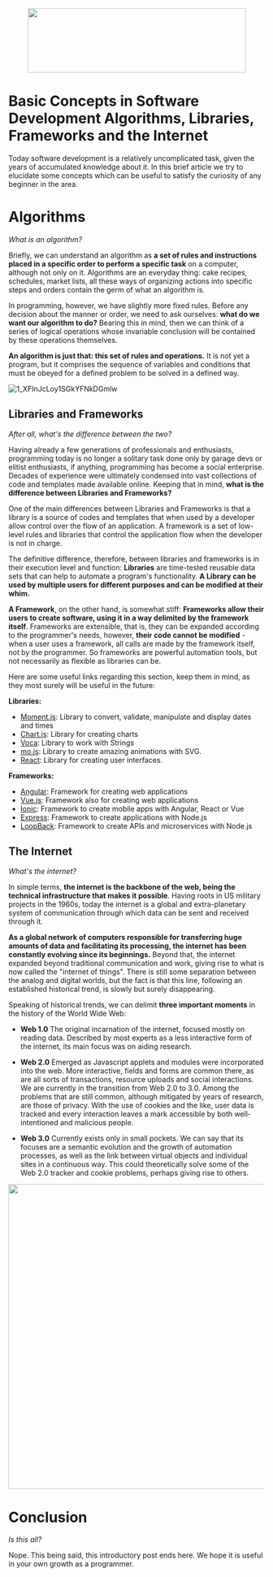 <p align="center">
  <img width="429" height="127" src="https://reprograma.com.br/assets/img/reprograma-fundos-claros.png">
</p>




# Basic Concepts in Software Development Algorithms, Libraries, Frameworks and the Internet

Today software development is a relatively uncomplicated task, given the years of accumulated knowledge about it. In this brief article we try to elucidate some concepts which can be useful to satisfy the curiosity of any beginner in the area.

# Algorithms
*What is an algorithm?*

Briefly, we can understand an algorithm as **a set of rules and instructions placed in a specific order to perform a specific task** on a computer, although not only on it. Algorithms are an everyday thing: cake recipes, schedules, market lists, all these ways of organizing actions into specific steps and orders contain the germ of what an algorithm is.

In programming, however, we have slightly more fixed rules. Before any decision about the manner or order, we need to ask ourselves: **what do we want our algorithm to do?** Bearing this in mind, then we can think of a series of logical operations whose invariable conclusion will be contained by these operations themselves.

**An algorithm is just that: this set of rules and operations.** It is not yet a program, but it comprises the sequence of variables and conditions that must be obeyed for a defined problem to be solved in a defined way.

<p align="center">

![1_XFInJcLoy1SGkYFNkDGmlw](https://user-images.githubusercontent.com/109858071/185413828-3dd759cd-5715-40c5-9002-33aacc9d0660.png)

</p>

## Libraries and Frameworks

*After all, what's the difference between the two?*

Having already a few generations of professionals and enthusiasts, programming today is no longer a solitary task done only by garage devs or elitist enthusiasts, if anything, programming has become a social enterprise. Decades of experience were ultimately condensed into vast collections of code and templates made available online. Keeping that in mind, **what is the difference between Libraries and Frameworks?**

One of the main differences between Libraries and Frameworks is that a library is a source of codes and templates that when used by a developer allow control over the flow of an application. A framework is a set of low-level rules and libraries that control the application flow when the developer is not in charge.

The definitive difference, therefore, between libraries and frameworks is in their execution level and function: **Libraries** are time-tested reusable data sets that can help to automate a program's functionality. **A Library can be used by multiple users for different purposes and can be modified at their whim.**

**A Framework**, on the other hand, is somewhat stiff: **Frameworks allow their users to create software, using it in a way delimited by the framework itself**. Frameworks are extensible, that is, they can be expanded according to the programmer's needs, however, **their code cannot be modified** - when a user uses a framework, all calls are made by the framework itself, not by the programmer. So frameworks are powerful automation tools, but not necessarily as flexible as libraries can be.

Here are some useful links regarding this section, keep them in mind, as they most surely will be useful in the future:

**Libraries:**
- [Moment.js](https://momentjs.com): Library to convert, validate, manipulate and display dates and times
- [Chart.js](https://www.chartjs.org/): Library for creating charts
- [Voca](https://vocajs.com/): Library to work with Strings
- [mo.js](https://mojs.github.io/): Library to create amazing animations with SVG.
- [React](https://reactjs.org/): Library for creating user interfaces.


**Frameworks:**
- [Angular](https://angular.io/): Framework for creating web applications
- [Vue.js](https://vuejs.org/): Framework also for creating web applications
- [Ionic](https://ionicframework.com/): Framework to create mobile apps with Angular, React or Vue
- [Express](https://expressjs.com/): Framework to create applications with Node.js
- [LoopBack](https://loopback.io/): Framework to create APIs and microservices with Node.js



## The Internet
*What's the internet?*

In simple terms, **the internet is the backbone of the web, being the technical infrastructure that makes it possible**. Having roots in US military projects in the 1960s, today the internet is a global and extra-planetary system of communication through which data can be sent and received through it.

**As a global network of computers responsible for transferring huge amounts of data and facilitating its processing, the internet has been constantly evolving since its beginnings.** Beyond that, the internet expanded beyond traditional communication and work, giving rise to what is now called the "internet of things". There is still some separation between the analog and digital worlds, but the fact is that this line, following an established historical trend, is slowly but surely disappearing.

Speaking of historical trends, we can delimit **three important moments** in the history of the World Wide Web:

- **Web 1.0** 
The original incarnation of the internet, focused mostly on reading data. Described by most experts as a less interactive form of the internet, its main focus was on aiding research.

- **Web 2.0** 
Emerged as Javascript applets and modules were incorporated into the web. More interactive, fields and forms are common there, as are all sorts of transactions, resource uploads and social interactions. We are currently in the transition from Web 2.0 to 3.0. Among the problems that are still common, although mitigated by years of research, are those of privacy. With the use of cookies and the like, user data is tracked and every interaction leaves a mark accessible by both well-intentioned and malicious people.

- **Web 3.0** 
Currently exists only in small pockets. We can say that its focuses are a semantic evolution and the growth of automation processes, as well as the link between virtual objects and individual sites in a continuous way. This could theoretically solve some of the Web 2.0 tracker and cookie problems, perhaps giving rise to others.

<p align="center">
  <img width="1000" height="600" src="https://gamersfist.com/wp-content/uploads/2022/05/evolution-of-web-3.0.jpg">
</p>


# Conclusion
*Is this all?*

Nope. This being said, this introductory post ends here. We hope it is useful in your own growth as a programmer. 
